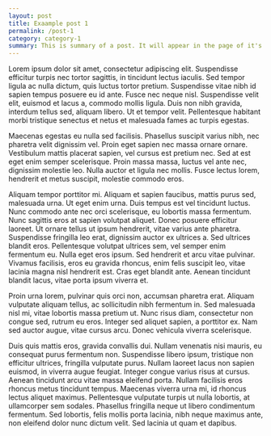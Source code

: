 ```yaml
---
layout: post
title: Exaample post 1
permalink: /post-1
category: category-1
summary: This is summary of a post. It will appear in the page of it's category with the summary shown. Clicking each of them will redirect to the page of the post. 
---
```

Lorem ipsum dolor sit amet, consectetur adipiscing elit. Suspendisse efficitur turpis nec tortor sagittis, in tincidunt lectus iaculis. Sed tempor ligula ac nulla dictum, quis luctus tortor pretium. Suspendisse vitae nibh id sapien tempus posuere eu id ante. Fusce nec neque nisl. Suspendisse velit elit, euismod et lacus a, commodo mollis ligula. Duis non nibh gravida, interdum tellus sed, aliquam libero. Ut et tempor velit. Pellentesque habitant morbi tristique senectus et netus et malesuada fames ac turpis egestas.

Maecenas egestas eu nulla sed facilisis. Phasellus suscipit varius nibh, nec pharetra velit dignissim vel. Proin eget sapien nec massa ornare ornare. Vestibulum mattis placerat sapien, vel cursus est pretium nec. Sed at est eget enim semper scelerisque. Proin massa massa, luctus vel ante nec, dignissim molestie leo. Nulla auctor et ligula nec mollis. Fusce lectus lorem, hendrerit et metus suscipit, molestie commodo eros.

Aliquam tempor porttitor mi. Aliquam et sapien faucibus, mattis purus sed, malesuada urna. Ut eget enim urna. Duis tempus est vel tincidunt luctus. Nunc commodo ante nec orci scelerisque, eu lobortis massa fermentum. Nunc sagittis eros at sapien volutpat aliquet. Donec posuere efficitur laoreet. Ut ornare tellus ut ipsum hendrerit, vitae varius ante pharetra. Suspendisse fringilla leo erat, dignissim auctor ex ultrices a. Sed ultrices blandit eros. Pellentesque volutpat ultrices sem, vel semper enim fermentum eu. Nulla eget eros ipsum. Sed hendrerit et arcu vitae pulvinar. Vivamus facilisis, eros eu gravida rhoncus, enim felis suscipit leo, vitae lacinia magna nisl hendrerit est. Cras eget blandit ante. Aenean tincidunt blandit lacus, vitae porta ipsum viverra et.

Proin urna lorem, pulvinar quis orci non, accumsan pharetra erat. Aliquam vulputate aliquam tellus, ac sollicitudin nibh fermentum in. Sed malesuada nisl mi, vitae lobortis massa pretium ut. Nunc risus diam, consectetur non congue sed, rutrum eu eros. Integer sed aliquet sapien, a porttitor ex. Nam sed auctor augue, vitae cursus arcu. Donec vehicula viverra scelerisque.

Duis quis mattis eros, gravida convallis dui. Nullam venenatis nisi mauris, eu consequat purus fermentum non. Suspendisse libero ipsum, tristique non efficitur ultrices, fringilla vulputate purus. Nullam laoreet lacus non sapien euismod, in viverra augue feugiat. Integer congue varius risus at cursus. Aenean tincidunt arcu vitae massa eleifend porta. Nullam facilisis eros rhoncus metus tincidunt tempus. Maecenas viverra urna mi, id rhoncus lectus aliquet maximus. Pellentesque vulputate turpis ut nulla lobortis, at ullamcorper sem sodales. Phasellus fringilla neque ut libero condimentum fermentum. Sed lobortis, felis mollis porta lacinia, nibh neque maximus ante, non eleifend dolor nunc dictum velit. Sed lacinia ut quam et dapibus.